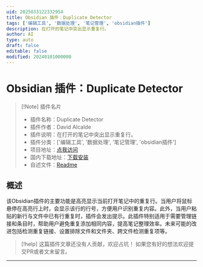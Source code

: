 ```yaml
---
uid: 2025033122332954
title: Obsidian 插件：Duplicate Detector
tags: ['编辑工具', '数据处理', '笔记管理', 'obsidian插件']
description: 在打开的笔记中突出显示重复行。
author: AI
type: auto
draft: false
editable: false
modified: 20240101000000
---
```


# Obsidian 插件：Duplicate Detector

> [!Note] 插件名片
> - 插件名称：Duplicate Detector
> - 插件作者：David Alcalde
> - 插件说明：在打开的笔记中突出显示重复行。
> - 插件分类：['编辑工具', '数据处理', '笔记管理', 'obsidian插件']
> - 项目地址：[点我访问](https://github.com/Wishmater/obsidian-plugin-duplicate-detector)
> - 国内下载地址：[下载安装](https://pkmer.cn/products/plugin/pluginMarket/?duplicate-detector)
> - 自述文件：[Readme](https://ghproxy.net/https://raw.githubusercontent.com/Wishmater/obsidian-plugin-duplicate-detector/master/README.md)



## 概述

该Obsidian插件的主要功能是高亮显示当前打开笔记中的重复行。当用户将鼠标悬停在高亮行上时，会显示该行的行号，方便用户识别重复内容。此外，当用户粘贴的新行与文件中已有行重复时，插件会发出提示。此插件特别适用于需要管理链接和条目时，帮助用户避免重复添加相同内容，提高笔记整理效率。未来可能的改进包括检测重复链接、设置排除文件和文件夹、跨文件检测重复项等。


> [!help] 
> 这篇插件文章还没有人贡献，欢迎占坑！
> 如果您有好的想法欢迎提交PR或者文末留言。
> 

---



